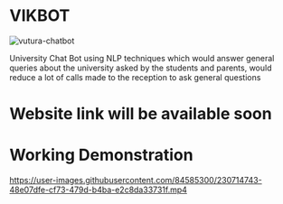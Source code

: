 # VIKBOT
![vutura-chatbot](https://user-images.githubusercontent.com/84585300/230714647-240bb3a7-4ce3-444f-93c0-e08a39e21568.gif)


University Chat Bot 
using NLP techniques which would answer general queries about the university asked by the students and parents, would reduce a lot of calls made to the reception to ask general questions


# Website link will be available soon


# Working Demonstration



https://user-images.githubusercontent.com/84585300/230714743-48e07dfe-cf73-479d-b4ba-e2c8da33731f.mp4

